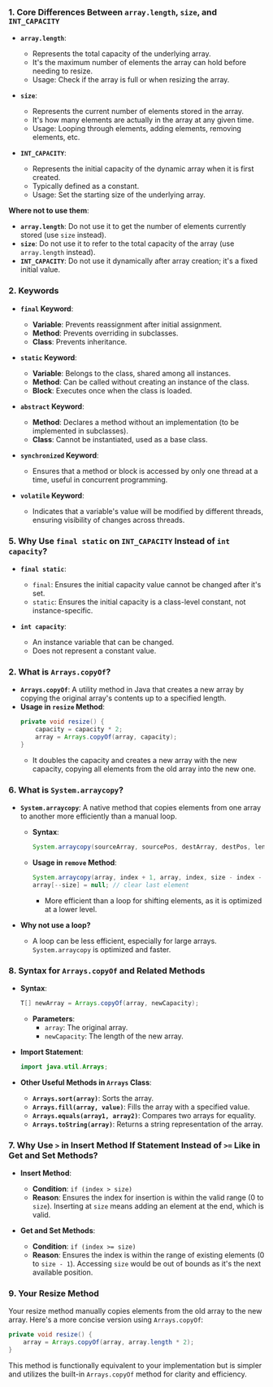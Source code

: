 ### 1. Core Differences Between `array.length`, `size`, and `INT_CAPACITY`

- **`array.length`**:
  - Represents the total capacity of the underlying array.
  - It's the maximum number of elements the array can hold before needing to resize.
  - Usage: Check if the array is full or when resizing the array.

- **`size`**:
  - Represents the current number of elements stored in the array.
  - It's how many elements are actually in the array at any given time.
  - Usage: Looping through elements, adding elements, removing elements, etc.

- **`INT_CAPACITY`**:
  - Represents the initial capacity of the dynamic array when it is first created.
  - Typically defined as a constant.
  - Usage: Set the starting size of the underlying array.

**Where not to use them**:
- **`array.length`**: Do not use it to get the number of elements currently stored (use `size` instead).
- **`size`**: Do not use it to refer to the total capacity of the array (use `array.length` instead).
- **`INT_CAPACITY`**: Do not use it dynamically after array creation; it's a fixed initial value.


### 2. Keywords

- **`final` Keyword**:
  - **Variable**: Prevents reassignment after initial assignment.
  - **Method**: Prevents overriding in subclasses.
  - **Class**: Prevents inheritance.

- **`static` Keyword**:
  - **Variable**: Belongs to the class, shared among all instances.
  - **Method**: Can be called without creating an instance of the class.
  - **Block**: Executes once when the class is loaded.

- **`abstract` Keyword**:
  - **Method**: Declares a method without an implementation (to be implemented in subclasses).
  - **Class**: Cannot be instantiated, used as a base class.

- **`synchronized` Keyword**:
  - Ensures that a method or block is accessed by only one thread at a time, useful in concurrent programming.

- **`volatile` Keyword**:
  - Indicates that a variable's value will be modified by different threads, ensuring visibility of changes across threads.


### 5. Why Use `final static` on `INT_CAPACITY` Instead of `int capacity`?

- **`final static`**:
  - `final`: Ensures the initial capacity value cannot be changed after it's set.
  - `static`: Ensures the initial capacity is a class-level constant, not instance-specific.

- **`int capacity`**: 
  - An instance variable that can be changed.
  - Does not represent a constant value.


### 2. What is `Arrays.copyOf`?

- **`Arrays.copyOf`**: A utility method in Java that creates a new array by copying the original array's contents up to a specified length.
- **Usage in `resize` Method**:
  ```java
  private void resize() {
      capacity = capacity * 2;
      array = Arrays.copyOf(array, capacity);
  }
  ```
  - It doubles the capacity and creates a new array with the new capacity, copying all elements from the old array into the new one.


### 6. What is `System.arraycopy`?

- **`System.arraycopy`**: A native method that copies elements from one array to another more efficiently than a manual loop.
  - **Syntax**:
    ```java
    System.arraycopy(sourceArray, sourcePos, destArray, destPos, length);
    ```
  - **Usage in `remove` Method**:
    ```java
    System.arraycopy(array, index + 1, array, index, size - index - 1);
    array[--size] = null; // clear last element
    ```
    - More efficient than a loop for shifting elements, as it is optimized at a lower level.
  
- **Why not use a loop?**
  - A loop can be less efficient, especially for large arrays. `System.arraycopy` is optimized and faster.

### 8. Syntax for `Arrays.copyOf` and Related Methods

- **Syntax**:
  ```java
  T[] newArray = Arrays.copyOf(array, newCapacity);
  ```
  - **Parameters**:
    - `array`: The original array.
    - `newCapacity`: The length of the new array.

- **Import Statement**:
  ```java
  import java.util.Arrays;
  ```

- **Other Useful Methods in `Arrays` Class**:
  - **`Arrays.sort(array)`**: Sorts the array.
  - **`Arrays.fill(array, value)`**: Fills the array with a specified value.
  - **`Arrays.equals(array1, array2)`**: Compares two arrays for equality.
  - **`Arrays.toString(array)`**: Returns a string representation of the array.

### 7. Why Use `>` in Insert Method If Statement Instead of `>=` Like in Get and Set Methods?

- **Insert Method**:
  - **Condition**: `if (index > size)`
  - **Reason**: Ensures the index for insertion is within the valid range (0 to `size`). Inserting at `size` means adding an element at the end, which is valid.

- **Get and Set Methods**:
  - **Condition**: `if (index >= size)`
  - **Reason**: Ensures the index is within the range of existing elements (0 to `size - 1`). Accessing `size` would be out of bounds as it's the next available position.



### 9. Your Resize Method

Your resize method manually copies elements from the old array to the new array. Here's a more concise version using `Arrays.copyOf`:

```java
private void resize() {
    array = Arrays.copyOf(array, array.length * 2);
}
```

This method is functionally equivalent to your implementation but is simpler and utilizes the built-in `Arrays.copyOf` method for clarity and efficiency.
